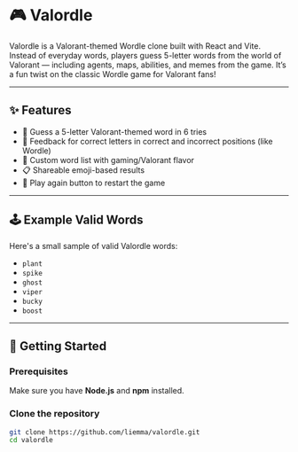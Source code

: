 # 🎮 Valordle

Valordle is a Valorant-themed Wordle clone built with React and Vite. Instead of everyday words, players guess 5-letter words from the world of Valorant — including agents, maps, abilities, and memes from the game. It’s a fun twist on the classic Wordle game for Valorant fans!

---

## ✨ Features

- 🎯 Guess a 5-letter Valorant-themed word in 6 tries
- 🔄 Feedback for correct letters in correct and incorrect positions (like Wordle)
- 🧠 Custom word list with gaming/Valorant flavor
- 📋 Shareable emoji-based results
- 🔁 Play again button to restart the game

---

## 🕹 Example Valid Words

Here's a small sample of valid Valordle words:

- `plant`
- `spike`
- `ghost`
- `viper`
- `bucky`
- `boost`
---

## 🚀 Getting Started

### Prerequisites

Make sure you have **Node.js** and **npm** installed.

### Clone the repository

```bash
git clone https://github.com/liemma/valordle.git
cd valordle
